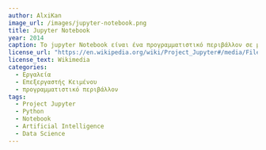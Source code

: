 ```yaml
---
author: AlxiKan
image_url: /images/jupyter-notebook.png
title: Jupyter Notebook
year: 2014 
caption: Το jupyter Notebook είναι ένα προγραμματιστικό περιβάλλον σε μορφή notebook που διευκολύνει τη συγγραφή python για επιστήμη δεδομένων, μηχανική μάθηση και τεχνιτή νοημοσύνη.  
license_url: "https://en.wikipedia.org/wiki/Project_Jupyter#/media/File:Paws_notebook_showing_how_to_load_wikidata_item_dictionary.png" 
license_text: Wikimedia 
categories:
  - Εργαλεία
  - Επεξεργαστής Κειμένου
  - προγραμματιστικό περιβάλλον
tags:
  - Project Jupyter
  - Python
  - Notebook
  - Artificial Intelligence
  - Data Science
---
```

